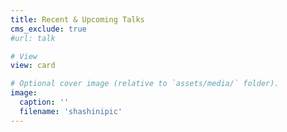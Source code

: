 ```yaml
---
title: Recent & Upcoming Talks
cms_exclude: true
#url: talk

# View
view: card

# Optional cover image (relative to `assets/media/` folder).
image:
  caption: ''
  filename: 'shashinipic'
---
```

